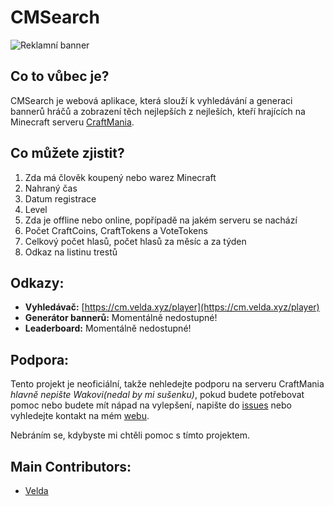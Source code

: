 # CMSearch
![Reklamní banner](https://velda.xyz/cm/banner/ad/banner.jpg)
## Co to vůbec je?
CMSearch je webová aplikace, která slouží k vyhledávání a generaci bannerů hráčů a zobrazení těch nejlepších z nejleších, kteří hrajících na Minecraft serveru [CraftMania](https://craftmania.cz).

## Co můžete zjistit?
1. Zda má člověk koupený nebo warez Minecraft
2. Nahraný čas
3. Datum registrace
4. Level
5. Zda je offline nebo online, popřípadě na jakém serveru se nachází
6. Počet CraftCoins, CraftTokens a VoteTokens
7. Celkový počet hlasů, počet hlasů za měsíc a za týden
8. Odkaz na listinu trestů

## Odkazy:
* **Vyhledávač:** [https://cm.velda.xyz/player](https://cm.velda.xyz/player)
* **Generátor bannerů:** Momentálně nedostupné!
* **Leaderboard:** Momentálně nedostupné!

## Podpora:
Tento projekt je neoficiální, takže nehledejte podporu na serveru CraftMania *hlavně nepište Wakovi(nedal by mi sušenku)*, pokud budete potřebovat pomoc nebo budete mít nápad na vylepšení, napište do [issues](https://github.com/Veldik/cmsearch/issues) nebo vyhledejte kontakt na mém [webu](https://velda.xyz).

Nebráním se, kdybyste mi chtěli pomoc s tímto projektem.

## Main Contributors:
* [Velda](https://github.com/Veldik/)
